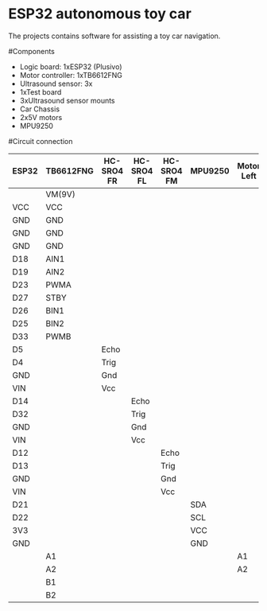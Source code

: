 # ESP32 autonomous toy car
The projects contains software for assisting a toy car navigation.

#Components

- Logic board: 1xESP32 (Plusivo)
- Motor controller: 1xTB6612FNG
- Ultrasound sensor: 3x
- 1xTest board
- 3xUltrasound sensor mounts
- Car Chassis
- 2x5V motors
- MPU9250

#Circuit connection

| ESP32 | TB6612FNG | HC-SRO4 FR | HC-SRO4 FL | HC-SRO4 FM | MPU9250 | Motor Left | Motor Right |
|-------|------------|------------|------------|------------|---------|------------|-------------|
|       | VM(9V)     |            |            |            |         |            |             |
| VCC   | VCC        |            |            |            |         |            |             |
| GND   | GND        |            |            |            |         |            |             |
| GND   | GND        |            |            |            |         |            |             |
| GND   | GND        |            |            |            |         |            |             |
| D18   | AIN1       |            |            |            |         |            |             |
| D19   | AIN2       |            |            |            |         |            |             |
| D23   | PWMA       |            |            |            |         |            |             |
| D27   | STBY       |            |            |            |         |            |             |
| D26   | BIN1       |            |            |            |         |            |             |
| D25   | BIN2       |            |            |            |         |            |             |
| D33   | PWMB       |            |            |            |         |            |             |
| D5    |            | Echo       |            |            |         |            |             |
| D4    |            | Trig       |            |            |         |            |             |
| GND   |            | Gnd        |            |            |         |            |             |
| VIN   |            | Vcc        |            |            |         |            |             |
| D14   |            |            | Echo       |            |         |            |             |
| D32   |            |            | Trig       |            |         |            |             |
| GND   |            |            | Gnd        |            |         |            |             |
| VIN   |            |            | Vcc        |            |         |            |             |
| D12   |            |            |            | Echo       |         |            |             |
| D13   |            |            |            | Trig       |         |            |             |
| GND   |            |            |            | Gnd        |         |            |             |
| VIN   |            |            |            | Vcc        |         |            |             |
| D21   |            |            |            |            | SDA     |            |             |
| D22   |            |            |            |            | SCL     |            |             |
| 3V3   |            |            |            |            | VCC     |            |             |
| GND   |            |            |            |            | GND     |            |             |
|       | A1         |            |            |            |         | A1         |             |
|       | A2         |            |            |            |         | A2         |             |
|       | B1         |            |            |            |         |            | B1          |
|       | B2         |            |            |            |         |            | B2          |